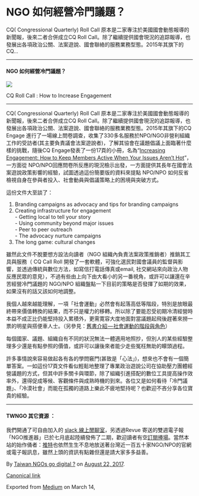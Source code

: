 NGO 如何經營冷門議題？
=============

CQ( Congressional Quarterly) Roll Call 原本是二家專注於美國國會動態報導的新聞報，後來二者合併成立CQ Roll Call。除了繼續提供國會現況的追踪報導，也發展出各項政治公關、法案遊說、國會聯絡的服務業務型態。2015年其旗下的CQ…

* * *

#### NGO 如何經營冷門議題？

![](https://cdn-images-1.medium.com/max/1200/1*yjf248idwcpXpZdU0mevFA.png)

CQ Roll Call : How to Increase Engagement

* * *

CQ( Congressional Quarterly) Roll Call 原本是二家專注於美國國會動態報導的新聞報，後來二者合併成立CQ Roll Call。除了繼續提供國會現況的追踪報導，也發展出各項政治公關、法案遊說、國會聯絡的服務業務型態。2015年其旗下的CQ Engage 進行了一場線上問卷調查，收集了330多名服務於NPO/NGO非營利組織工作的受訪者(其主要負責議會法案遊說者)，了解其協會在議題倡議上面臨著什麼樣的挑戰，隨後CQ Engage發表了一份17頁的小冊，名為“[Increasing Engagement: How to Keep Members Active When Your Issues Aren’t Hot](http://info.cqrollcall.com/cqrc-engage-increase-engagement-when-issue-isnt-hot-download.html)”，一方面從 NPO/NPO回應問卷所反應的現況檢示出發，一方面提供其長年在國會法案遊說政策影響的經驗，試圖透過這份簡要版的資料來提點 NPO/NPO 如何反省檢視自身在參與者投入、社會動員與倡議策略上的困境與突破方式。

這份文件大至談了：

1.  Branding campaigns as advocacy and tips for branding campaigns
2.  Creating infrastructure for engagement  
    \- Getting local to tell your story  
    \- Using community beyond major issues  
    \- Peer to peer outreach  
    \- The advocacy nurture campaigns
3.  The long game: cultural changes

雖然此文件不脫要想方設法向讀者（NGO 組織內負責法案政策推銷者）推銷其工具與服務（ CQ Call Roll 開發了一套軟體，可強化選民對國會議員的監督與影響，並透過傳統與數位方法，如寫信打電話傳真或email, 社交網站來向政治人物反應民眾的意見），不過有些由上向下由大看小的另一番視角，或許可以讓還在辛苦經營冷門議題的 NGO/NPO 組織盤點一下目前的策略是否發揮了如期的效果，如果沒有的話又該如何地調整。

我個人越來越能理解，一項「社會運動」必然會有起落高低等階段，特別是放眼最終帶來價值轉換的結果，而不只是權力的移轉。所以除了要能忍受初期冷清經營時本益不成正比仍能堅持投入累積外，更需寛容大度地面對當議題起飛後趕著來撈一票的明星與搭便車人士。（另參見：[舊書介紹 — 社會運動的階段與角色](https://medium.twngo.xyz/舊書介紹-社會運動的階段與角色-26ae6799de90)）

每個國家、議題、組織自有不同的狀況無法一體適用地照抄，但別人的某些經驗整理多少還是有點參照的價值，或許可以讓後來者能少走些冤枉無助的矇頭過程。

許多事情說來容易做起各有各的學問竅門(甚致是「心法」)，想來也不會有一個簡單答案。一如這份17頁文件看似輕鬆地整理了專業政治遊說公司在協助壓力團體經營議題的方式，但其中許多關卡與環節，除了組織引進搭配的數位工具提高操作效率外，還得促成等候、客觀條件與成熟時機的到來。各位又是如何看待「冷門議題」、「冷漠社會」而能在孤獨的道路上樂此不疲地堅持呢？也歡迎不吝分享各位寶貴的經驗。

* * *

#### TWNGO 其它資源 ：

我們開通了可自由加入的 [slack 線上閒聊室](http://to.twngo.xyz/2tHrRtj)，另透過Revue 寄送的雙週電子報「NGO推進器」已於七月底起陸續發佈了二期，歡迎讀者有空[訂閱捧場](https://www.getrevue.co/profile/twngo)。當然本站的始作俑者：[推特](https:://twitter.com/ngonewstw)也依然生生不息地放送著台灣近一百五十家NGO/NPO的官網或電子報訊息，雖然上頭的資訊有點雜但還是請大家多多益善。

By [Taiwan NGOs go digital ?](https://medium.com/@twngo) on [August 22, 2017](https://medium.com/p/1c305a5f62ba).

[Canonical link](https://medium.com/@twngo/ngo-%E5%A6%82%E4%BD%95%E7%B6%93%E7%87%9F%E5%86%B7%E9%96%80%E8%AD%B0%E9%A1%8C-1c305a5f62ba)

Exported from [Medium](https://medium.com) on March 14, 